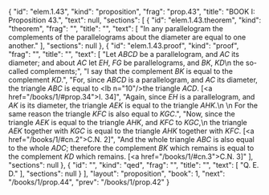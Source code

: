 {
  "id": "elem.1.43",
  "kind": "proposition",
  "frag": "prop.43",
  "title": "BOOK I: Proposition 43.",
  "text": null,
  "sections": [
    {
      "id": "elem.1.43.theorem",
      "kind": "theorem",
      "frag": "",
      "title": "",
      "text": [
        "In any parallelogram the complements of the parallelograms about the diameter are equal to one another."
      ],
      "sections": null
    },
    {
      "id": "elem.1.43.proof",
      "kind": "proof",
      "frag": "",
      "title": "",
      "text": [
        "Let <var>ABCD</var> be a parallelogram, and <var>AC</var> its diameter; and about <var>AC</var> let <var>EH</var>, <var>FG</var> be parallelograms, and <var>BK</var>, <var>KD</var>\n        the so-called complements;",
        "I say that the complement <var>BK</var> is equal to the complement <var>KD</var>.",
        "For, since <var>ABCD</var> is a parallelogram, and <var>AC</var> its diameter, the triangle <var>ABC</var> is equal to <lb n=\"10\"/>the triangle <var>ACD</var>. [<a href=\"/books/1/#prop.34\">I. 34</a>]",
        "Again, since <var>EH</var> is a parallelogram, and <var>AK</var> is its diameter, the triangle <var>AEK</var> is equal to the triangle <var>AHK</var>.\n        \n        For the same reason the triangle <var>KFC</var> is also equal to <var>KGC</var>.",
        "Now, since the triangle <var>AEK</var> is equal to the triangle <var>AHK</var>, and <var>KFC</var> to <var>KGC</var>,\n        the triangle <var>AEK</var> together with <var>KGC</var> is equal to the triangle <var>AHK</var> together with <var>KFC</var>. [<a href=\"/books/1/#cn.2\">C.N. 2</a>]",
        "And the whole triangle <var>ABC</var> is also equal to the whole <var>ADC</var>; therefore the complement <var>BK</var> which remains is equal to the complement <var>KD</var> which remains. [<a href=\"/books/1/#cn.3\">C.N. 3</a>]"
      ],
      "sections": null
    },
    {
      "id": "",
      "kind": "qed",
      "frag": "",
      "title": "",
      "text": [
        "Q. E. D."
      ],
      "sections": null
    }
  ],
  "layout": "proposition",
  "book": 1,
  "next": "/books/1/prop.44",
  "prev": "/books/1/prop.42"
}
